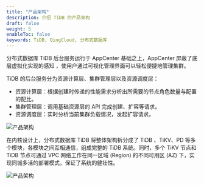 ```yaml
---
title: "产品架构"
description: 介绍 TiDB 的产品架构
draft: false
weight: 5
enableToc: false
keywords: TiDB, QingCloud, 分布式数据库
---
```




分布式数据库 TiDB 后台服务运行于 AppCenter 基础之上，AppCenter 屏蔽了底层虚拟化实现的感知 ，使用户通过可视化管理界面可以轻松便捷地管理集群。

TiDB 的后台服务分为资源计算层、集群管理层以及资源调度层：

- 资源计算层：根据创建时传递的性能需求分析出所需要的节点角色数量与配置的配比。
- 集群管理层：调用基础资源层的 API 完成创建、扩容等请求。
- 资源调度层：实时分析当前集群负载情况，发起扩容请求。

<img src="../../_images/tidb_architecture_1.png" alt="产品架构"  />

在内核设计上，分布式数据库 TiDB 将整体架构拆分成了 TiDB 、TiKV、PD 等多个模块，各模块之间互相通信，组成完整的 TiDB 系统。同时，多个 TiKV 节点和 TiDB 节点可通过 VPC 网络工作在同一区域 (Region) 的不同可用区 (AZ) 下，实现同城多活的部署模式，保证了系统的健壮性。

<img src="../../_images/tidb_architecture_2.png" alt="产品架构"  />


